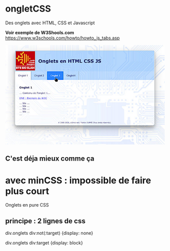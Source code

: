 # ongletCSS
Des onglets avec HTML, CSS et Javascript

**Voir exemple de W3Shools.com** https://www.w3schools.com/howto/howto_js_tabs.asp

<img src="./img/ongletCSS.jpg" alt="Ecran de l'exemple"/>

## C'est déja mieux comme ça

# avec minCSS : impossible de faire plus court
Onglets en pure CSS
## principe : 2 lignes de css

div.onglets div:not(:target) {display: none}

div.onglets div:target {display: block}
